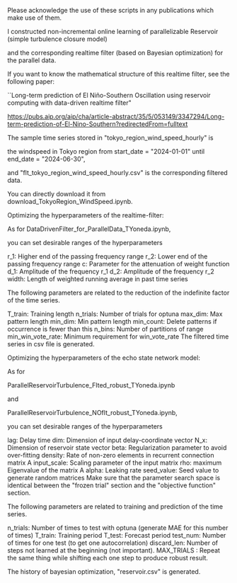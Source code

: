 Please acknowledge the use of these scripts in any publications which make use of them.

I constructed non-incremental online learning of parallelizable Reservoir (simple turbulence closure model)

and the corresponding realtime filter (based on Bayesian optimization) for the parallel data.

If you want to know the mathematical structure of this realtime filter, see the following paper:

``Long-term prediction of El Niño-Southern Oscillation using reservoir computing with data-driven realtime filter"

https://pubs.aip.org/aip/cha/article-abstract/35/5/053149/3347294/Long-term-prediction-of-El-Nino-Southern?redirectedFrom=fulltext

The sample time series stored in "tokyo_region_wind_speed_hourly" is

the windspeed in Tokyo region from start_date = "2024-01-01" until end_date = "2024-06-30", 
 
and "flt_tokyo_region_wind_speed_hourly.csv" is the corresponding filtered data.

You can directly download it from download_TokyoRegion_WindSpeed.ipynb.


 
Optimizing the hyperparameters of the realtime-filter: 

As for DataDrivenFilter_for_ParallelData_TYoneda.ipynb, 

you can set desirable ranges of the hyperparameters

r_1: Higher end of the passing frequency range
r_2: Lower end of the passing frequency range
c: Parameter for the attenuation of weight function
d_1: Amplitude of the frequency r_1
d_2: Amplitude of the frequency r_2
width: Length of weighted running average in past time series

The following parameters are related to the reduction of the indefinite factor of the time series.

T_train: Training length
n_trials: Number of trials for optuna
max_dim: Max pattern length
min_dim: Min pattern length
min_count: Delete patterns if occurrence is fewer than this
n_bins: Number of partitions of range
min_win_vote_rate: Minimum requirement for win_vote_rate
The filtered time series in csv file is generated.


Optimizing the hyperparameters of the echo state network model:

As for

ParallelReservoirTurbulence_Flted_robust_TYoneda.ipynb

and

ParallelReservoirTurbulence_NOflt_robust_TYoneda.ipynb,

you can set desirable ranges of the hyperparameters

lag: Delay time
dim: Dimension of input delay-coordinate vector
N_x: Dimension of reservoir state vector
beta: Regularization parameter to avoid over-fitting
density: Rate of non-zero elements in recurrent connection matrix A
input_scale: Scaling parameter of the input matrix
rho: maximum Eigenvalue of the matrix A
alpha: Leaking rate
seed_value: Seed value to generate random matrices
Make sure that the parameter search space is identical between the "frozen trial" section and the "objective function" section.

The following parameters are related to training and prediction of the time series.

n_trials: Number of times to test with optuna (generate MAE for this number of times)
T_train: Training period
T_test: Forecast period
test_num: Number of times for one test (to get one autocorrelation)
discard_len: Number of steps not learned at the beginning (not important).
MAX_TRIALS : Repeat the same thing while shifting each one step to produce robust result.


The history of bayesian optimization, "reservoir.csv" is generated.
